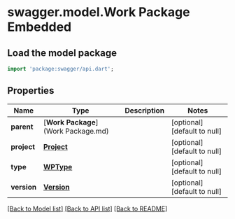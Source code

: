 # swagger.model.Work Package Embedded

## Load the model package
```dart
import 'package:swagger/api.dart';
```

## Properties
Name | Type | Description | Notes
------------ | ------------- | ------------- | -------------
**parent** | [**Work Package**](Work Package.md) |  | [optional] [default to null]
**project** | [**Project**](Project.md) |  | [optional] [default to null]
**type** | [**WPType**](WPType.md) |  | [optional] [default to null]
**version** | [**Version**](Version.md) |  | [optional] [default to null]

[[Back to Model list]](../README.md#documentation-for-models) [[Back to API list]](../README.md#documentation-for-api-endpoints) [[Back to README]](../README.md)


